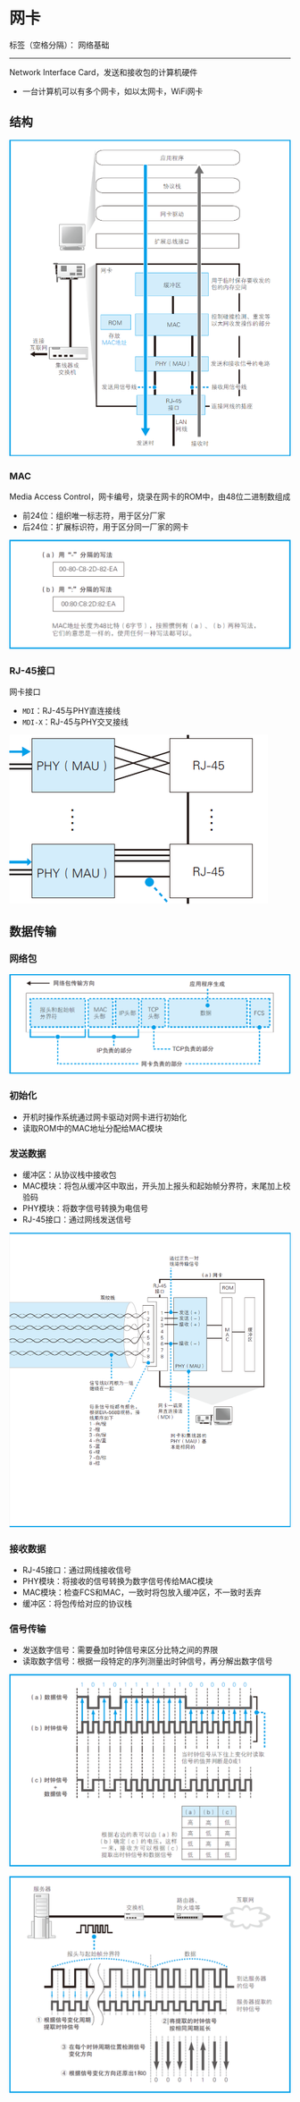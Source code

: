 # 网卡

标签（空格分隔）： 网络基础

---

Network Interface Card，发送和接收包的计算机硬件

* 一台计算机可以有多个网卡，如以太网卡，WiFi网卡

## 结构

![网卡](https://raw.githubusercontent.com/wchaochao/images/master/gitbook-network-base/nic.png)

### MAC

Media Access Control，网卡编号，烧录在网卡的ROM中，由48位二进制数组成

* 前24位：组织唯一标志符，用于区分厂家
* 后24位：扩展标识符，用于区分同一厂家的网卡

![MAC地址](https://raw.githubusercontent.com/wchaochao/images/master/gitbook-network-base/mac-address.png)

### RJ-45接口

网卡接口

* `MDI`：RJ-45与PHY直连接线
* `MDI-X`：RJ-45与PHY交叉接线

![RJ-45连线](https://raw.githubusercontent.com/wchaochao/images/master/gitbook-network-base/rj-45.png)

## 数据传输

### 网络包

![网卡包](https://raw.githubusercontent.com/wchaochao/images/master/gitbook-network-base/nic-package.png)

### 初始化

* 开机时操作系统通过网卡驱动对网卡进行初始化
* 读取ROM中的MAC地址分配给MAC模块

### 发送数据

* 缓冲区：从协议栈中接收包
* MAC模块：将包从缓冲区中取出，开头加上报头和起始帧分界符，末尾加上校验码
* PHY模块：将数字信号转换为电信号
* RJ-45接口：通过网线发送信号

![网卡发送](https://raw.githubusercontent.com/wchaochao/images/master/gitbook-network-base/nic-send.png)

### 接收数据

* RJ-45接口：通过网线接收信号
* PHY模块：将接收的信号转换为数字信号传给MAC模块
* MAC模块：检查FCS和MAC，一致时将包放入缓冲区，不一致时丢弃
* 缓冲区：将包传给对应的协议栈

### 信号传输

* 发送数字信号：需要叠加时钟信号来区分比特之间的界限
* 读取数字信号：根据一段特定的序列测量出时钟信号，再分解出数字信号

![信号传输](https://raw.githubusercontent.com/wchaochao/images/master/gitbook-network-base/digital-signal.png)

![还原数字信号](https://raw.githubusercontent.com/wchaochao/images/master/gitbook-network-base/digital-signal-reduction.png)
